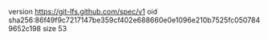 version https://git-lfs.github.com/spec/v1
oid sha256:86f49f9c7217147be359cf402e688660e0e1096e210b7525fc0507849652c198
size 53
